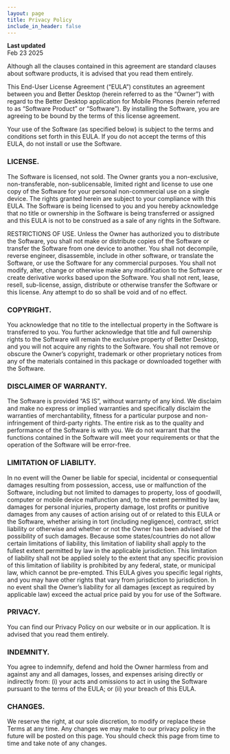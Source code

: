 ```yaml
---
layout: page
title: Privacy Policy
include_in_header: false
---
```


**Last updated**  
Feb 23 2025



Although all the clauses contained in this agreement are standard clauses about software products, it is advised that you read them entirely.

This End-User License Agreement (“EULA”) constitutes an agreement between you and Better Desktop (herein referred to as the “Owner”) with regard to the Better Desktop application for Mobile Phones (herein referred to as “Software Product” or “Software”). By installing the Software, you are agreeing to be bound by the terms of this license agreement.

Your use of the Software (as specified below) is subject to the terms and conditions set forth in this EULA. If you do not accept the terms of this EULA, do not install or use the Software.

### LICENSE.

The Software is licensed, not sold. The Owner grants you a non-exclusive, non-transferable, non-sublicensable, limited right and license to use one copy of the Software for your personal non-commercial use on a single device. The rights granted herein are subject to your compliance with this EULA. The Software is being licensed to you and you hereby acknowledge that no title or ownership in the Software is being transferred or assigned and this EULA is not to be construed as a sale of any rights in the Software.

RESTRICTIONS OF USE. Unless the Owner has authorized you to distribute the Software, you shall not make or distribute copies of the Software or transfer the Software from one device to another. You shall not decompile, reverse engineer, disassemble, include in other software, or translate the Software, or use the Software for any commercial purposes. You shall not modify, alter, change or otherwise make any modification to the Software or create derivative works based upon the Software. You shall not rent, lease, resell, sub-license, assign, distribute or otherwise transfer the Software or this license. Any attempt to do so shall be void and of no effect.

### COPYRIGHT.

You acknowledge that no title to the intellectual property in the Software is transferred to you. You further acknowledge that title and full ownership rights to the Software will remain the exclusive property of Better Desktop, and you will not acquire any rights to the Software. You shall not remove or obscure the Owner’s copyright, trademark or other proprietary notices from any of the materials contained in this package or downloaded together with the Software.

### DISCLAIMER OF WARRANTY.

The Software is provided “AS IS”, without warranty of any kind. We disclaim and make no express or implied warranties and specifically disclaim the warranties of merchantability, fitness for a particular purpose and non-infringement of third-party rights. The entire risk as to the quality and performance of the Software is with you. We do not warrant that the functions contained in the Software will meet your requirements or that the operation of the Software will be error-free.

### LIMITATION OF LIABILITY.

In no event will the Owner be liable for special, incidental or consequential damages resulting from possession, access, use or malfunction of the Software, including but not limited to damages to property, loss of goodwill, computer or mobile device malfunction and, to the extent permitted by law, damages for personal injuries, property damage, lost profits or punitive damages from any causes of action arising out of or related to this EULA or the Software, whether arising in tort (including negligence), contract, strict liability or otherwise and whether or not the Owner has been advised of the possibility of such damages. Because some states/countries do not allow certain limitations of liability, this limitation of liability shall apply to the fullest extent permitted by law in the applicable jurisdiction. This limitation of liability shall not be applied solely to the extent that any specific provision of this limitation of liability is prohibited by any federal, state, or municipal law, which cannot be pre-empted. This EULA gives you specific legal rights, and you may have other rights that vary from jurisdiction to jurisdiction. In no event shall the Owner’s liability for all damages (except as required by applicable law) exceed the actual price paid by you for use of the Software.

### PRIVACY.

You can find our Privacy Policy on our website or in our application. It is advised that you read them entirely.

### INDEMNITY.

You agree to indemnify, defend and hold the Owner harmless from and against any and all damages, losses, and expenses arising directly or indirectly from: (i) your acts and omissions to act in using the Software pursuant to the terms of the EULA; or (ii) your breach of this EULA.

### CHANGES.

We reserve the right, at our sole discretion, to modify or replace these Terms at any time. Any changes we may make to our privacy policy in the future will be posted on this page. You should check this page from time to time and take note of any changes.